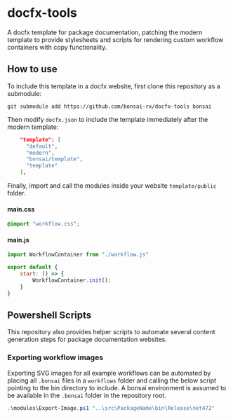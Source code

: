 # docfx-tools

A docfx template for package documentation, patching the modern template to provide stylesheets and scripts for rendering custom workflow containers with copy functionality.

## How to use

To include this template in a docfx website, first clone this repository as a submodule:

```
git submodule add https://github.com/bonsai-rx/docfx-tools bonsai
```

Then modify `docfx.json` to include the template immediately after the modern template:

```json
    "template": [
      "default",
      "modern",
      "bonsai/template",
      "template"
    ],
```

Finally, import and call the modules inside your website `template/public` folder.

#### main.css
```css
@import "workflow.css";
```

#### main.js
```js
import WorkflowContainer from "./workflow.js"

export default {
    start: () => {
        WorkflowContainer.init();
    }
}
```

## Powershell Scripts

This repository also provides helper scripts to automate several content generation steps for package documentation websites.

### Exporting workflow images

Exporting SVG images for all example workflows can be automated by placing all `.bonsai` files in a `workflows` folder and calling the below script pointing to the bin directory to include. A bonsai environment is assumed to be available in the `.bonsai` folder in the repository root.

```ps1
.\modules\Export-Image.ps1 "..\src\PackageName\bin\Release\net472"
```